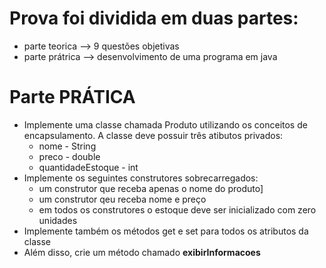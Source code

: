 # Prova foi dividida em duas partes:
* parte teorica --> 9 questões objetivas
* parte prátrica --> desenvolvimento de uma programa em java
# Parte PRÁTICA
* Implemente uma classe chamada Produto utilizando  os conceitos de encapsulamento. A classe deve possuir três atibutos privados:
  * nome - String
  * preco - double
  * quantidadeEstoque - int
* Implemente os seguintes construtores sobrecarregados:
  * um construtor que receba apenas o nome do produto]
  * um construtor qeu receba nome e preço
  * em todos os construtores o estoque deve ser inicializado com zero unidades
* Implemente também os métodos get e set para todos os atributos da classe
* Além disso, crie um método chamado **exibirInformacoes**  
  
